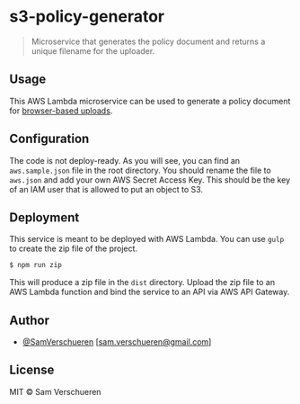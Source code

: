 # s3-policy-generator

> Microservice that generates the policy document and returns a unique filename for the uploader.

## Usage

This AWS Lambda microservice can be used to generate a policy document for [browser-based uploads](http://docs.aws.amazon.com/AmazonS3/latest/API/sigv4-UsingHTTPPOST.html).

## Configuration

The code is not deploy-ready. As you will see, you can find an `aws.sample.json` file in the root directory. You should
rename the file to `aws.json` and add your own AWS Secret Access Key. This should be the key of an IAM user that is allowed
to put an object to S3.

## Deployment

This service is meant to be deployed with AWS Lambda. You can use `gulp` to create the zip file of the project.

```bash
$ npm run zip
```

This will produce a zip file in the `dist` directory. Upload the zip file to an AWS Lambda function and bind the service
to an API via AWS API Gateway.

## Author

- [@SamVerschueren](https://twitter.com/SamVerschueren) [<sam.verschueren@gmail.com>]

## License

MIT © Sam Verschueren

